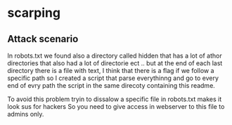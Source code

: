 # scarping

## Attack scenario

In robots.txt we found also a directory called hidden that has a lot of athor directories that also had a lot of directorie ect ..
but at the end of each last directory there is a file with text, I think that there is a flag if we follow a specific path so I created a script that parse everythinng and go to every end of evry path
the script in the same direcoty containing this readme.

To avoid this problem tryin to dissalow a specific file in robots.txt makes it look sus for hackers So you need to give access in webserver to this file to admins only.
